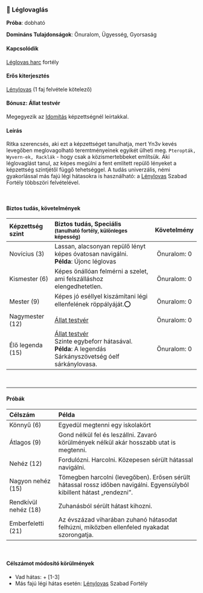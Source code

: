 ### 🔵 Léglovaglás

**Próba**: dobható

**Domináns Tulajdonságok**: Önuralom, Ügyesség, Gyorsaság

#### Kapcsolódik

[Léglovas harc](../fortelyok.harci/leglovas_harc.md) fortély

#### Erős kiterjesztés

[Lénylovas](../fortelyok.szabad/lenylovas.md) (1 faj felvétele kötelező)

#### Bónusz: Állat testvér

Megegyezik az [Idomítás](../kepzettsegek.szekunder/idomitas.md#b%C3%B3nusz-%C3%A1llat-testv%C3%A9r) képzettségnél leírtakkal.

#### Leírás

Ritka szerencsés, aki ezt a képzettséget tanulhatja, mert Yn3v kevés levegőben meglovagolható teremtményeinek egyikét ülheti meg. `Pteropták, Wyvern-ek, Racklák` - hogy csak a közismertebbeket említsük. Aki léglovaglást tanul, az képes megülni a fent említett repülő lényeket a képzettség szintjétől függő tehetséggel. A tudás univerzális, némi gyakorlással más fajú légi hátasokra is használható: a [Lénylovas](../fortelyok.szabad/lenylovas.md) Szabad Fortély többszöri felvételével.

<br />

#### Biztos tudás, követelmények

| Képzettség szint | Biztos tudás, Speciális <br /><sub>(tanulható fortély, különleges  képesség)</sub>                                                                   |   Követelmény    |
| :--------------- | :--------------------------------------------------------------------------------------------------------------------------------------------------- | :--------------: |
| Novícius (3)     | Lassan, alacsonyan repülő lényt képes óvatosan navigálni.<br />**Példa**: Újonc léglovas                                                             | Önuralom:&nbsp;0 |
| Kismester (6)    | Képes önállóan felmérni a szelet, ami felszálláshoz elengedhetetlen.                                                                                 | Önuralom:&nbsp;0 |
| Mester (9)       | Képes jó eséllyel kiszámítani légi ellenfelének röppályáját.⭕                                                                                        | Önuralom:&nbsp;0 |
| Nagymester (12)  | [Állat testvér](#b%C3%B3nusz-%C3%A1llat-testv%C3%A9r)                                                                                                | Önuralom:&nbsp;0 |
| Élő legenda (15) | [Állat testvér](#b%C3%B3nusz-%C3%A1llat-testv%C3%A9r)<br>Szinte egybeforr hátasával.<br />**Példa**: A legendás Sárkányszövetség óelf sárkánylovasa. | Önuralom:&nbsp;0 |

<br />

---
#### Próbák

| Célszám              | Példa                                                                                                                   |
| :------------------- | :---------------------------------------------------------------------------------------------------------------------- |
| Könnyű       (6)     | Egyedül megtenni egy iskolakört                                                                                         |
| Átlagos      (9)     | Gond nélkül fel és leszállni. Zavaró körülmények nélkül akár hosszabb utat is megtenni.                                 |
| Nehéz        (12)    | Fordulózni. Harcolni. Közepesen sérült hátassal navigálni.                                                              |
| Nagyon nehéz (15)    | Tömegben harcolni (levegőben). Erősen sérült hátassal rossz időben navigálni. Egyensúlyból kibillent hátast „rendezni”. |
| Rendkívül nehéz (18) | Zuhanásból sérült hátast kihozni.                                                                                       |
| Emberfeletti (21)    | Az évszázad viharában zuhanó hátasodat felhúzni, miközben ellenfeled nyakadat szorongatja.                              |

<br />

#### Célszámot módosító körülmények

- Vad hátas: + [1-3]
- Más fajú légi hátas esetén: [Lénylovas](../fortelyok.szabad/lenylovas.md) Szabad Fortély
